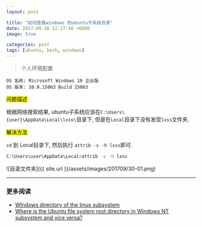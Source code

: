 ```yaml
---
layout: post

title: "如何查看windows 的ubuntu子系统目录"
date: 2017-09-30 12:27:56 +0800
image: true

categories: post
tags: [ubuntu, bash, windows]
---
```


>个人环境配置
```
OS 名称: Microsoft Windows 10 企业版
OS 版本: 10.0.15063 Build 15063
```

<mark>问题描述</mark>

根据网络搜索结果, ubuntu子系统应该在`C:\Users\{user}\AppData\Local\lxss\`目录下, 但是在`Local`目录下没有发现`lxss`文件夹.

<mark>解决方法</mark>

`cd` 到 Local目录下, 然后执行 `attrib -s -h lxss`即可.

```bash
C:\Users\user\AppData\Local>attrib -s -h lxss
```

![目录文件夹]({{ site.url }}/assets/images/201709/30-01.png)

---
### 更多阅读
- [WIndows directory of the linux subsystem](https://github.com/Microsoft/BashOnWindows/issues/402)
- [Where is the Ubuntu file system root directory in Windows NT subsystem and vice versa?](https://askubuntu.com/questions/759880/where-is-the-ubuntu-file-system-root-directory-in-windows-nt-subsystem-and-vice)
